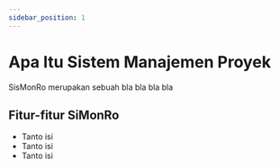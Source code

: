 ```yaml
---
sidebar_position: 1
---
```


# Apa Itu Sistem Manajemen Proyek
SisMonRo merupakan sebuah bla bla bla bla


## Fitur-fitur SiMonRo

 - Tanto isi
 - Tanto isi
 - Tanto isi
